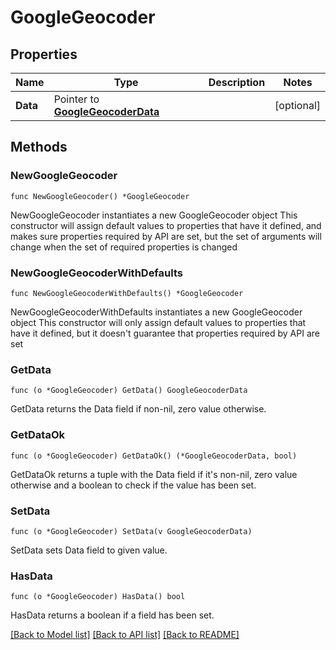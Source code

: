# GoogleGeocoder

## Properties

Name | Type | Description | Notes
------------ | ------------- | ------------- | -------------
**Data** | Pointer to [**GoogleGeocoderData**](GoogleGeocoderData.md) |  | [optional] 

## Methods

### NewGoogleGeocoder

`func NewGoogleGeocoder() *GoogleGeocoder`

NewGoogleGeocoder instantiates a new GoogleGeocoder object
This constructor will assign default values to properties that have it defined,
and makes sure properties required by API are set, but the set of arguments
will change when the set of required properties is changed

### NewGoogleGeocoderWithDefaults

`func NewGoogleGeocoderWithDefaults() *GoogleGeocoder`

NewGoogleGeocoderWithDefaults instantiates a new GoogleGeocoder object
This constructor will only assign default values to properties that have it defined,
but it doesn't guarantee that properties required by API are set

### GetData

`func (o *GoogleGeocoder) GetData() GoogleGeocoderData`

GetData returns the Data field if non-nil, zero value otherwise.

### GetDataOk

`func (o *GoogleGeocoder) GetDataOk() (*GoogleGeocoderData, bool)`

GetDataOk returns a tuple with the Data field if it's non-nil, zero value otherwise
and a boolean to check if the value has been set.

### SetData

`func (o *GoogleGeocoder) SetData(v GoogleGeocoderData)`

SetData sets Data field to given value.

### HasData

`func (o *GoogleGeocoder) HasData() bool`

HasData returns a boolean if a field has been set.


[[Back to Model list]](../README.md#documentation-for-models) [[Back to API list]](../README.md#documentation-for-api-endpoints) [[Back to README]](../README.md)


